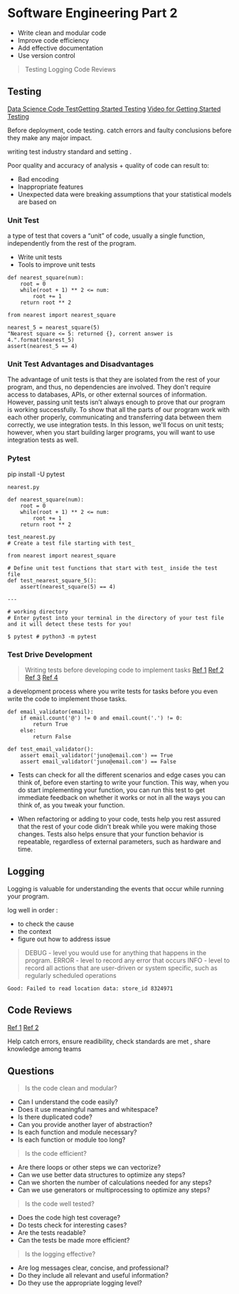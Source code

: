 # Software Engineering Part 2

* Write clean and modular code
* Improve code efficiency
* Add effective documentation
* Use version control
> Testing
> Logging
> Code Reviews

## Testing
[Data Science Code Test](https://www.predictiveanalyticsworld.com/machinelearningtimes/four-ways-data-science-goes-wrong-and-how-test-driven-data-analysis-can-help/6947/)[Getting Started Testing](https://speakerdeck.com/pycon2014/getting-started-testing-by-ned-batchelder)
[Video for Getting Started Testing](https://www.youtube.com/watch?v=FxSsnHeWQBY)


Before deployment, code testing.
catch errors and faulty conclusions before they make any major impact.

writing test industry standard and setting .

Poor quality and accuracy of analysis + quality of code can result to:
* Bad encoding
* Inappropriate features
* Unexpected data were breaking assumptions that your statistical models are based on 


### Unit Test
 a type of test that covers a “unit” of code, usually a single function, independently from the rest of the program.
 
 
* Write unit tests
* Tools to improve unit tests


```
def nearest_square(num):
    root = 0
    while(root + 1) ** 2 <= num:
        root += 1
    return root ** 2
    
from nearest import nearest_square

nearest_5 = nearest_square(5)
"Nearest square <= 5: returned {}, corrent answer is 4.".format(nearest_5)
assert(nearest_5 == 4)
```

### Unit Test Advantages and Disadvantages
The advantage of unit tests is that they are isolated from the rest of your program, and thus, no dependencies are involved. They don't require access to databases, APIs, or other external sources of information. However, passing unit tests isn’t always enough to prove that our program is working successfully. To show that all the parts of our program work with each other properly, communicating and transferring data between them correctly, we use integration tests. In this lesson, we'll focus on unit tests; however, when you start building larger programs, you will want to use integration tests as well.

### Pytest
pip install -U pytest

```
nearest.py

def nearest_square(num):
    root = 0
    while(root + 1) ** 2 <= num:
        root += 1
    return root ** 2
    
test_nearest.py
# Create a test file starting with test_

from nearest import nearest_square

# Define unit test functions that start with test_ inside the test file
def test_nearest_square_5():
    assert(nearest_square(5) == 4)
    
---

# working directory
# Enter pytest into your terminal in the directory of your test file and it will detect these tests for you!

$ pytest # python3 -m pytest

```

### Test Drive Development
> Writing tests before developing code to implement tasks
[Ref 1](https://www.linkedin.com/pulse/data-science-test-driven-development-sam-savage/)
[Ref 2](http://engineering.pivotal.io/post/test-driven-development-for-data-science/)
[Ref 3](https://medium.com/uk-hydrographic-office/test-driven-development-is-essential-for-good-data-science-heres-why-db7975a03a44)
[Ref 4](https://docs.python-guide.org/writing/tests/)

a development process where you write tests for tasks before you even write the code to implement those tasks.

```
def email_validator(email):
    if email.count('@') != 0 and email.count('.') != 0:
        return True
    else:
        return False
        
def test_email_validator():
    assert email_validator('juno@email.com') == True
    assert email_validator('juno@email.com') == False
```

* Tests can check for all the different scenarios and edge cases you can think of, before even starting to write your function. This way, when you do start implementing your function, you can run this test to get immediate feedback on whether it works or not in all the ways you can think of, as you tweak your function.

* When refactoring or adding to your code, tests help you rest assured that the rest of your code didn't break while you were making those changes. Tests also helps ensure that your function behavior is repeatable, regardless of external parameters, such as hardware and time.

## Logging
Logging is valuable for understanding the events that occur while running your program.

log well in order :
* to check the cause
* the context
* figure out how to address issue 


> DEBUG - level you would use for anything that happens in the program.
> ERROR - level to record any error that occurs
> INFO - level to record all actions that are user-driven or system specific, such as regularly scheduled operations

```
Good: Failed to read location data: store_id 8324971
```

## Code Reviews
[Ref 1](https://github.com/lyst/MakingLyst/tree/master/code-reviews)
[Ref 2](https://www.kevinlondon.com/2015/05/05/code-review-best-practices.html)

Help catch errors, ensure readibility, check standards are met ,
share knowledge among teams

## Questions

> Is the code clean and modular?
* Can I understand the code easily?
* Does it use meaningful names and whitespace?
* Is there duplicated code?
* Can you provide another layer of abstraction?
* Is each function and module necessary?
* Is each function or module too long?

> Is the code efficient?
* Are there loops or other steps we can vectorize?
* Can we use better data structures to optimize any steps?
* Can we shorten the number of calculations needed for any steps?
* Can we use generators or multiprocessing to optimize any steps? 

> Is the code well tested?
* Does the code high test coverage?
* Do tests check for interesting cases?
* Are the tests readable?
* Can the tests be made more efficient?

> Is the logging effective?
* Are log messages clear, concise, and professional?
* Do they include all relevant and useful information?
* Do they use the appropriate logging level?